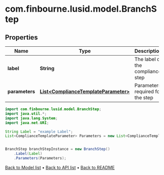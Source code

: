 # com.finbourne.lusid.model.BranchStep

## Properties

Name | Type | Description | Notes
------------ | ------------- | ------------- | -------------
**label** | **String** | The label of the compliance step | [default to String]
**parameters** | [**List&lt;ComplianceTemplateParameter&gt;**](ComplianceTemplateParameter.md) | Parameters required for the step | [default to List<ComplianceTemplateParameter>]

```java
import com.finbourne.lusid.model.BranchStep;
import java.util.*;
import java.lang.System;
import java.net.URI;

String Label = "example Label";
List<ComplianceTemplateParameter> Parameters = new List<ComplianceTemplateParameter>();


BranchStep branchStepInstance = new BranchStep()
    .Label(Label)
    .Parameters(Parameters);
```


[Back to Model list](../README.md#documentation-for-models) &#8226; [Back to API list](../README.md#documentation-for-api-endpoints) &#8226; [Back to README](../README.md)
